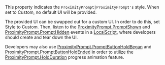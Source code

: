 This property indicates the `ProximityPrompt|ProximityPrompt's` style. When set to Custom, no default UI will be provided.

The provided UI can be swapped out for a custom UI. In order to do this, set Style to Custom. Then, listen to the [ProximityPrompt.PromptShown](https://developer.roblox.com/en-us/api-reference/event/ProximityPrompt/PromptShown) and [ProximityPrompt.PromptHidden](https://developer.roblox.com/en-us/api-reference/event/ProximityPrompt/PromptHidden) events in a [LocalScript](https://developer.roblox.com/en-us/api-reference/class/LocalScript), where developers should create and tear down the UI.

Developers may also use [ProximityPrompt.PromptButtonHoldBegan](https://developer.roblox.com/en-us/api-reference/event/ProximityPrompt/PromptButtonHoldBegan) and [ProximityPrompt.PromptButtonHoldEnded](https://developer.roblox.com/en-us/api-reference/event/ProximityPrompt/PromptButtonHoldEnded) in order to utilize the [ProximityPrompt.HoldDuration](https://developer.roblox.com/en-us/api-reference/property/ProximityPrompt/HoldDuration) progress animation feature.